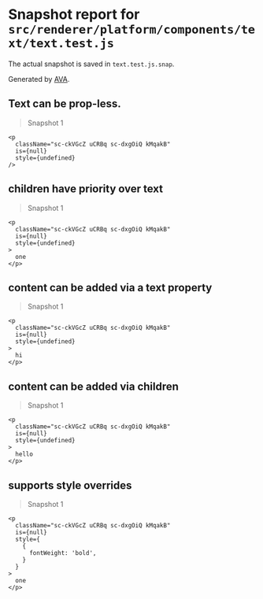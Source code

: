 # Snapshot report for `src/renderer/platform/components/text/text.test.js`

The actual snapshot is saved in `text.test.js.snap`.

Generated by [AVA](https://ava.li).

## Text can be prop-less.

> Snapshot 1

    <p
      className="sc-ckVGcZ uCRBq sc-dxgOiQ kMqakB"
      is={null}
      style={undefined}
    />

## children have priority over text

> Snapshot 1

    <p
      className="sc-ckVGcZ uCRBq sc-dxgOiQ kMqakB"
      is={null}
      style={undefined}
    >
      one
    </p>

## content can be added via a text property

> Snapshot 1

    <p
      className="sc-ckVGcZ uCRBq sc-dxgOiQ kMqakB"
      is={null}
      style={undefined}
    >
      hi
    </p>

## content can be added via children

> Snapshot 1

    <p
      className="sc-ckVGcZ uCRBq sc-dxgOiQ kMqakB"
      is={null}
      style={undefined}
    >
      hello
    </p>

## supports style overrides

> Snapshot 1

    <p
      className="sc-ckVGcZ uCRBq sc-dxgOiQ kMqakB"
      is={null}
      style={
        {
          fontWeight: 'bold',
        }
      }
    >
      one
    </p>
